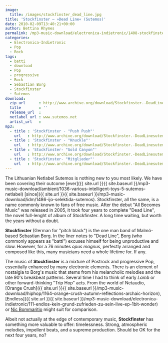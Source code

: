 ```yaml
---
image:
  title: /images/stockfinster_dead_line.jpg
title: 'Stockfinster – »Dead Line« (Sutemos)'
date: 2010-02-09T13:40:21+00:00
author: Bettina Rhymes
permalink: /mp3-music-download/electronica-indietronic/1408-stockfinster-dead-line-sutemos
categories:
  - Electronica-Indietronic
  - Pop
  - Rock
tags:
  - batti
  - download
  - Pop
  - progressive
  - Rock
  - Sebastian Borg
  - Stockfinster
  - Sutemos
download:
  zip_url      : http://www.archive.org/download/Stockfinster.-DeadLinesutemos025/Sutemos025.zip
  title        : ''
  release_url  : 
  netlabel_url : www.sutemos.net
  artist_url   : 
mp3:
  - title : 'Stockfinster - "Push Push"'
    url   : http://www.archive.org/download/Stockfinster.-DeadLinesutemos025/01_Push_Push.mp3
  - title : 'Stockfinster - "Knuckle"'
    url   : http://www.archive.org/download/Stockfinster.-DeadLinesutemos025/05_Knuckle.mp3
  - title : 'Stockfinster- "Gold Canyon"'
    url   : http://www.archive.org/download/Stockfinster.-DeadLinesutemos025/06_Gold_Canyon.mp3
  - title : 'Stockfinster- "Mitglieder"'
    url   : http://www.archive.org/download/Stockfinster.-DeadLinesutemos025/07_Mitglieder.mp3
---
```

The Lithuanian Netlabel Sutemos is nothing new to you most likely. We have been covering their outcome [ever]({{ site.url }}{{ site.baseurl }}/mp3-music-download/ambient/1036-various-intelligent-toys-5-sutemos-netlabel) [since]({{ site.url }}{{ site.baseurl }}/mp3-music-download/idm/1486-ijo-selektida-sutemos). Stockfinster, all the same, is a name commonly known to fans of free music. After the debut "All Becomes Music" was released in 2005, it took four years to complete "Dead Line", the novel full-lenght of album of Stockfinster. A long time waiting, but worth the years without a doubt.<!--more-->

**Stockfinster** (German for "pitch black") is the one man band of Malmö-based Sebastian Borg. In the liner notes to "Dead Line", Borg (who commonly appears as "batti") excuses himself for being unproductive and slow. However, for a 76 minutes _opus magnus_, perfectly arranged and composed like this, many musicians need a whole lifetime for. If any.

The music of **Stockfinster** is a mixture of Postrock and progressive Pop, essentially enhanced by many electronic elements. There is an element of nostalgia to Borg's music that stems from his melancholic melodies and the late 90's breakbeat patterns. Several time I had to think of early _Lamb_ or other forward-thinking "Trip Hop" acts. From the world of Netaudio, [Orange Crush]({{ site.url }}{{ site.baseurl }}/mp3-music-download/hiphop/1164-orange-crush-autumn-reflections-archaic-horizon), [Endless]({{ site.url }}{{ site.baseurl }}/mp3-music-download/electronica-indietronic/111-endlos-kein-grund-zufrieden-zu-sein-live-ep-1bit-wonder) or <a href="http://www.12rec.net/Release_Nic-Bommarito_Harp-Fragments_058.htm" target="_blank">Nic Bommaritio</a> might suit for comparison.

Albeit not actually at the edge of contemporary music, **Stockfinster** has something more valuable to offer: timelessness. Strong, atmospheric melodies, impellent beats, and a supreme production. Should be OK for the next four years, no?
